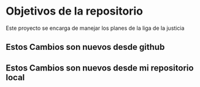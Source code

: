 # Objetivos de la repositorio

Este proyecto se encarga de manejar los planes de la liga de la justicia


## Estos Cambios son nuevos desde github
## Estos Cambios son nuevos desde mi repositorio local
